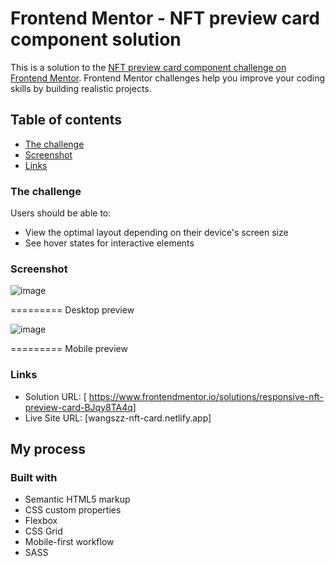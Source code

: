 # Frontend Mentor - NFT preview card component solution

This is a solution to the [NFT preview card component challenge on Frontend Mentor](https://www.frontendmentor.io/challenges/nft-preview-card-component-SbdUL_w0U). Frontend Mentor challenges help you improve your coding skills by building realistic projects. 

## Table of contents

- [The challenge](#the-challenge)
- [Screenshot](#screenshot)
- [Links](#links)


### The challenge

Users should be able to:

- View the optimal layout depending on their device's screen size
- See hover states for interactive elements

### Screenshot

![image](./design/desktop.png)

========= Desktop preview

![image](./design/mobile.png)

========= Mobile preview

### Links

- Solution URL: [ https://www.frontendmentor.io/solutions/responsive-nft-preview-card-BJqy8TA4q]
- Live Site URL: [wangszz-nft-card.netlify.app]

## My process

### Built with

- Semantic HTML5 markup
- CSS custom properties
- Flexbox
- CSS Grid
- Mobile-first workflow
- SASS

